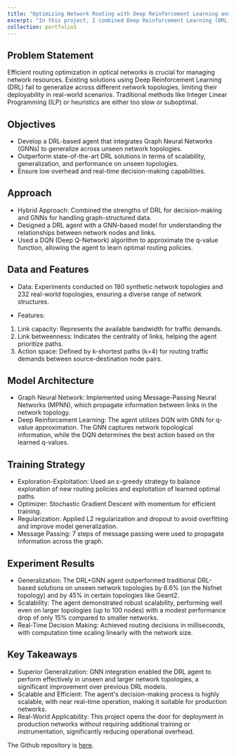 ```yaml
---
title: "Optimizing Network Routing with Deep Reinforcement Learning and Graph Neural Networks"
excerpt: "In this project, I combined Deep Reinforcement Learning (DRL) and Graph Neural Networks (GNN) to solve routing optimization problems in Optical Transport Networks (OTN)."
collection: portfolio1
---
```


## Problem Statement

Efficient routing optimization in optical networks is crucial for managing network resources. Existing solutions using Deep Reinforcement Learning (DRL) fail to generalize across different network topologies, limiting their deployability in real-world scenarios. Traditional methods like Integer Linear Programming (ILP) or heuristics are either too slow or suboptimal.

## Objectives

- Develop a DRL-based agent that integrates Graph Neural Networks (GNNs) to generalize across unseen network topologies.
- Outperform state-of-the-art DRL solutions in terms of scalability, generalization, and performance on unseen topologies.
- Ensure low overhead and real-time decision-making capabilities.

## Approach

- Hybrid Approach: Combined the strengths of DRL for decision-making and GNNs for handling graph-structured data.
- Designed a DRL agent with a GNN-based model for understanding the relationships between network nodes and links.
- Used a DQN (Deep Q-Network) algorithm to approximate the q-value function, allowing the agent to learn optimal routing policies.

## Data and Features

- Data: Experiments conducted on 180 synthetic network topologies and 232 real-world topologies, ensuring a diverse range of network structures.

- Features:

1. Link capacity: Represents the available bandwidth for traffic demands.
2. Link betweenness: Indicates the centrality of links, helping the agent prioritize paths.
3. Action space: Defined by k-shortest paths (k=4) for routing traffic demands between source-destination node pairs.

## Model Architecture

- Graph Neural Network: Implemented using Message-Passing Neural Networks (MPNN), which propagate information between links in the network topology.
- Deep Reinforcement Learning: The agent utilizes DQN with GNN for q-value approximation. The GNN captures network topological information, while the DQN determines the best action based on the learned q-values.

## Training Strategy

- Exploration-Exploitation: Used an ε-greedy strategy to balance exploration of new routing policies and exploitation of learned optimal paths.
- Optimizer: Stochastic Gradient Descent with momentum for efficient training.
- Regularization: Applied L2 regularization and dropout to avoid overfitting and improve model generalization.
- Message Passing: 7 steps of message passing were used to propagate information across the graph.

## Experiment Results

- Generalization: The DRL+GNN agent outperformed traditional DRL-based solutions on unseen network topologies by 6.6% (on the Nsfnet topology) and by 45% in certain topologies like Geant2.
- Scalability: The agent demonstrated robust scalability, performing well even on larger topologies (up to 100 nodes) with a modest performance drop of only 15% compared to smaller networks.
- Real-Time Decision Making: Achieved routing decisions in milliseconds, with computation time scaling linearly with the network size.

## Key Takeaways

- Superior Generalization: GNN integration enabled the DRL agent to perform effectively in unseen and larger network topologies, a significant improvement over previous DRL models.
- Scalable and Efficient: The agent's decision-making process is highly scalable, with near real-time operation, making it suitable for production networks.
- Real-World Applicability: This project opens the door for deployment in production networks without requiring additional training or instrumentation, significantly reducing operational overhead.

The Github repository is [here](https://github.com/srushtii-m/GNN-RL).